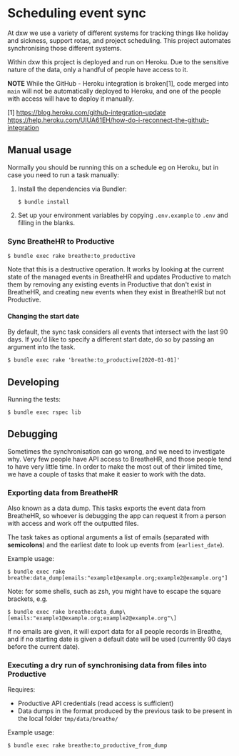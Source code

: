 # Scheduling event sync

At dxw we use a variety of different systems for tracking things like holiday
and sickness, support rotas, and project scheduling. This project automates
synchronising those different systems.

Within dxw this project is deployed and run on Heroku. Due to the sensitive
nature of the data, only a handful of people have access to it.

**NOTE** While the GitHub - Heroku integration is broken[1], code merged
into `main` will not be automatically deployed to Heroku, and one of the people
with access will have to deploy it manually.

[1] https://blog.heroku.com/github-integration-update
https://help.heroku.com/UIUA61EH/how-do-i-reconnect-the-github-integration

## Manual usage

Normally you should be running this on a schedule eg on Heroku, but in case you
need to run a task manually:

1. Install the dependencies via Bundler:

   ```
   $ bundle install
   ```

2. Set up your environment variables by copying `.env.example` to `.env` and
   filling in the blanks.

### Sync BreatheHR to Productive

```
$ bundle exec rake breathe:to_productive
```

Note that this is a destructive operation. It works by looking at the current
state of the managed events in BreatheHR and updates Productive to match them by
removing any existing events in Productive that don't exist in BreatheHR, and
creating new events when they exist in BreatheHR but not Productive.

#### Changing the start date

By default, the sync task considers all events that intersect with the last 90
days. If you'd like to specify a different start date, do so by passing an
argument into the task.

```
$ bundle exec rake 'breathe:to_productive[2020-01-01]'
```

## Developing

Running the tests:

```
$ bundle exec rspec lib
```

## Debugging

Sometimes the synchronisation can go wrong, and we need to investigate why.
Very few people have API access to BreatheHR, and those people tend to have very
little time. In order to make the most out of their limited time, we have a couple of
tasks that make it easier to work with the data.

### Exporting data from BreatheHR

Also known as a data dump. This tasks exports the event data from BreatheHR, so whoever
is debugging the app can request it from a person with access and work off the outputted
files.

The task takes as optional arguments a list of emails (separated with **semicolons**)
and the earliest date to look up events from (`earliest_date`).

Example usage:

```
$ bundle exec rake breathe:data_dump[emails:"example1@example.org;example2@example.org"]
```

Note: for some shells, such as zsh, you might have to escape the square brackets, e.g.

```
$ bundle exec rake breathe:data_dump\[emails:"example1@example.org;example2@example.org"\]
```

If no emails are given, it will export data for all people records in Breathe, and if no
starting date is given a default date will be used (currently 90 days before the current
date).

### Executing a dry run of synchronising data from files into Productive

Requires:

- Productive API credentials (read access is sufficient)
- Data dumps in the format produced by the previous task to be present in the local folder
`tmp/data/breathe/`

Example usage:

```
$ bundle exec rake breathe:to_productive_from_dump
```
